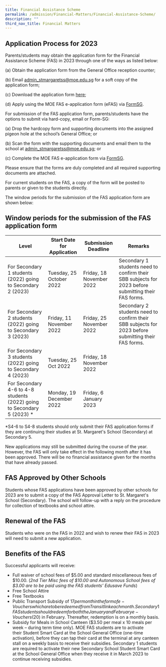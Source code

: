 ```yaml
---
title: Financial Assistance Scheme
permalink: /admission/Financial-Matters/Financial-Assistance-Scheme/
description: ""
third_nav_title: Financial Matters
---
```




Application Process for 2023
----------------------------

Parents/students may obtain the application form for the Financial Assistance Scheme (FAS) in 2023 through one of the ways as listed below: 

  

(a) Obtain the application form from the General Office reception counter;

(b) Email [admin\_stmargaretss@moe.edu.sg](mailto:admin_stmargaretss@moe.edu.sg) for a soft copy of the application form;

(c) Download the application form [here](https://go.gov.sg/moe-fas-application-form2023);

(d) Apply using the MOE FAS e-application form (eFAS) via [FormSG](https://go.gov.sg/moe-efas).

  

For submission of the FAS application form, parents/students have the options to submit via hard-copy, email or Form-SG:

(a) Drop the hardcopy form and supporting documents into the assigned pigeon hole at the school’s General Office; or

(b) Scan the form with the supporting documents and email them to the school at [admin\_stmargaretss@moe.edu.sg](mailto:admin_stmargaretss@moe.edu.sg); or

(c) Complete the MOE FAS e-application form via [FormSG](https://go.gov.sg/moe-efas).

  

Please ensure that the forms are duly completed and all required supporting documents are attached.

  

For current students on the FAS, a copy of the form will be posted to parents or given to the students directly.

  

The window periods for the submission of the FAS application form are shown below:

Window periods for the submission of the FAS application form
-------------------------------------------------------------

| Level | Start Date for Application | Submission Deadline | Remarks |
| --- | --- | --- | --- |
| For Secondary 1 students (2022) going to Secondary 2 (2023) | Tuesday, 25 October 2022 | Friday, 18 November 2022 | Secondary 1 students need to confirm their SBB subjects for 2023 before submitting their FAS forms.  |
| For Secondary 2 students (2022) going to Secondary 3 (2023)   | Friday, 11 November 2022   | Friday, 25 November 2022  | Secondary 2 students need to confirm their SBB subjects for 2023 before submitting their FAS forms. |
| For Secondary 3 students (2022) going to Secondary 4 (2023)  | Tuesday, 25 Oct 2022   | Friday, 18 November 2022  |   |
| For Secondary 4-6 to 4-8 students (2022) going to Secondary 5 (2023) \* | Monday, 19 December 2022 | Friday, 6 January 2023 |   |

*S4-6 to S4-8 students should only submit their FAS application forms if they are continuing their studies at St. Margaret's School (Secondary) at Secondary 5.

New applications may still be submitted during the course of the year. However, the FAS will only take effect in the following month after it has been approved. There will be no financial assistance given for the months that have already passed. 

  

FAS Approved by Other Schools
-----------------------------

Students whose FAS applications have been approved by other schools for 2023 are to submit a copy of the FAS Approval Letter to St. Margaret's School (Secondary). The school will follow-up with a reply on the procedure for collection of textbooks and school attire.

  

Renewal of the FAS
------------------

Students who were on the FAS in 2022 and wish to renew their FAS in 2023 will need to submit a new application. 

  

Benefits of the FAS
---------------

Successful applicants will receive:

*   Full waiver of school fees of $5.00 and standard miscellaneous fees of $10.00. (_2nd Tier Misc fees of $10.00 and Autonomous School fees of $3.00 are to be paid using the FAS students’ Edusave Funds_)
*   Free School Attire
*   Free Textbooks
*   Public Transport Subsidy of $17 per month in the form of e-Vouchers which are to be redeemed from Transitlink each month. Secondary 1 FAS students should redeem for both the January and February e-Vouchers ($20) in February. Thereafter, redemption is on a monthly basis.
*   Subsidy for Meals in School Canteen ($3.50 per meal x 10 meals per week – during term time only). MOE FAS students are to activate their Student Smart Card at the School General Office (one-time activation), before they can tap their card at the terminal at any canteen stall on a weekly basis to receive their subsidies. Secondary 1 students are required to activate their new Secondary School Student Smart Card at the School General Office when they receive it in March 2023 to continue receiving subsidies.
